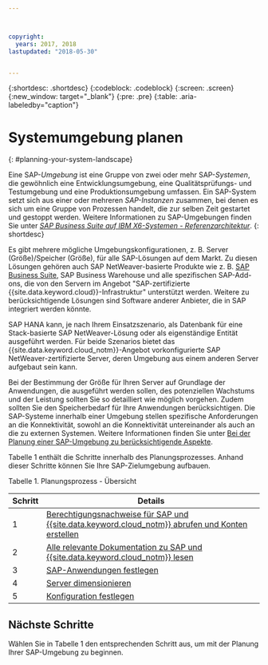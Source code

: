 ```yaml
---



copyright:
  years: 2017, 2018
lastupdated: "2018-05-30"


---
```


{:shortdesc: .shortdesc}
{:codeblock: .codeblock}
{:screen: .screen}
{:new_window: target="_blank"}
{:pre: .pre}
{:table: .aria-labeledby="caption"}

# Systemumgebung planen
{: #planning-your-system-landscape}

Eine SAP-*Umgebung* ist eine Gruppe von zwei oder mehr SAP-*Systemen*, die gewöhnlich eine Entwicklungsumgebung, eine Qualitätsprüfungs- und Testumgebung und eine Produktionsumgebung umfassen. Ein SAP-System setzt sich aus einer oder mehreren *SAP-Instanzen* zusammen, bei denen es sich um eine Gruppe von Prozessen handelt, die zur selben Zeit gestartet und gestoppt werden. Weitere Informationen zu SAP-Umgebungen finden Sie unter [*SAP Business Suite auf IBM X6-Systemen - Referenzarchitektur*](https://lenovopress.com/redp5073.pdf). 
{: shortdesc}

Es gibt mehrere mögliche Umgebungskonfigurationen, z. B. Server (Größe)/Speicher (Größe), für alle SAP-Lösungen auf dem Markt. Zu diesen Lösungen gehören auch SAP NetWeaver-basierte Produkte wie z. B. [SAP Business Suite](https://open.sap.com/courses/suitehana1), SAP Business Warehouse und alle spezifischen SAP-Add-ons, die von den Servern im Angebot "SAP-zertifizierte {{site.data.keyword.cloud}}-Infrastruktur" unterstützt werden. Weitere zu berücksichtigende Lösungen sind Software anderer Anbieter, die in SAP integriert werden könnte. 

SAP HANA kann, je nach Ihrem Einsatzszenario, als Datenbank für eine Stack-basierte SAP NetWeaver-Lösung oder als eigenständige Entität ausgeführt werden. Für beide Szenarios bietet das {{site.data.keyword.cloud_notm}}-Angebot vorkonfigurierte SAP NetWeaver-zertifizierte Server, deren Umgebung aus einem anderen Server aufgebaut sein kann.

Bei der Bestimmung der Größe für Ihren Server auf Grundlage der Anwendungen, die ausgeführt werden sollen, des potenziellen Wachstums und der Leistung sollten Sie so detailliert wie möglich vorgehen. Zudem sollten Sie den Speicherbedarf für Ihre Anwendungen berücksichtigen. Die SAP-Systeme innerhalb einer Umgebung stellen spezifische Anforderungen an die Konnektivität, sowohl an die Konnektivität untereinander als auch an die zu externen Systemen. Weitere Informationen finden Sie unter [Bei der Planung einer SAP-Umgebung zu berücksichtigende Aspekte](/docs/infrastructure/sap-hana/hana-considerations.html).

Tabelle 1 enthält die Schritte innerhalb des Planungsprozesses. Anhand dieser Schritte können Sie Ihre SAP-Zielumgebung aufbauen.

Tabelle 1. Planungsprozess - Übersicht

| Schritt | Details |
| --- | --- |
| 1 | [Berechtigungsnachweise für SAP und {{site.data.keyword.cloud_notm}} abrufen und Konten erstellen](/docs/infrastructure/sap-hana/hana-get-credentials.html) |
| 2 | [Alle relevante Dokumentation zu SAP und {{site.data.keyword.cloud_notm}} lesen](/docs/infrastructure/sap-hana/hana-review-doc.html) |
| 3 | [SAP-Anwendungen festlegen](/docs/infrastructure/sap-hana/hana-determine-apps.html) |
| 4 | [Server dimensionieren](/docs/infrastructure/sap-hana/hana-size-server.html) |
| 5 | [Konfiguration festlegen](/docs/infrastructure/sap-hana/hana-determine-configuration.html) |

## Nächste Schritte

Wählen Sie in Tabelle 1 den entsprechenden Schritt aus, um mit der Planung Ihrer SAP-Umgebung zu beginnen.
